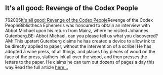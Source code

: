 <article><h2>It's all good: Revenge of the Codex People</h2><time><span class="day">7</span><span class="month">6</span><span class="year">2005</span></time><a href="http://scanblog.blogspot.com/2005/02/revenge-of-codex-people.html">It's all good: Revenge of the Codex People</a>Revenge of the Codex PeopleBibliotheca Ephemeris was honoured to obtain an interview with Abbot Michael upon his return from Mainz, where he visited Johannes Gutenberg.BE: Abbot Michael, can you please tell us what you discovered?AM: This upstart Gutenberg claims he has created a device to allow ink to be directly applied to paper, without the intervention of a scribe! He has adopted a wine press, of all things, and places tiny pieces of wood on the face of the press, slathers ink all over the wood, and then presses the letters to the paper. He claims he can turn out dozens of pages a day this way.Read the full article <a href="http://scanblog.blogspot.com/2005/02/revenge-of-codex-people.html">here...</a></article>